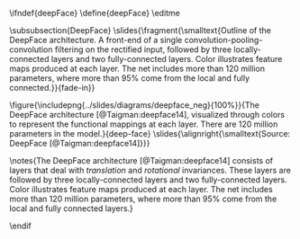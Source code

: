 \ifndef{deepFace}
\define{deepFace}
\editme

\subsubsection{DeepFace}
\slides{\fragment{\smalltext{Outline of the DeepFace architecture. A front-end of a single convolution-pooling-convolution filtering on the rectified input, followed by three locally-connected layers and two fully-connected layers. Color illustrates feature maps produced at each layer. The net includes more than 120 million parameters, where more than 95% come from the local and fully connected.}}{fade-in}}

\figure{\includepng{../slides/diagrams/deepface_neg}{100%}}{The DeepFace architecture [@Taigman:deepface14], visualized through colors to represent the functional mappings at each layer. There are 120 million parameters in the model.}{deep-face}
\slides{\alignright{\smalltext{Source: DeepFace [@Taigman:deepface14]}}}

\notes{The DeepFace architecture [@Taigman:deepface14] consists of layers that deal  with *translation* and *rotational* invariances. These layers are followed by three locally-connected layers and two fully-connected layers. Color illustrates feature maps produced at each layer. The net includes more than 120 million parameters, where more than 95% come from the local and fully connected layers.}


\endif
